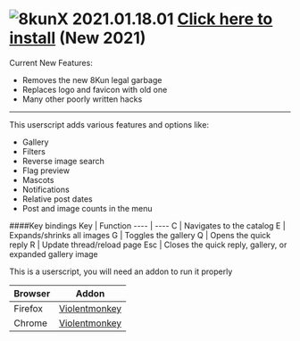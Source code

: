 # ![8](https://raw.githubusercontent.com/SlippingGitty/8chanX-for-8kun/2-0_pure/images/logo.png)kunX 2021.01.18.01  [Click here to install](https://github.com/SlippingGitty/8chanX-for-8kun/raw/2-0_pure/8kunX.user.js) (New 2021)

Current New Features: 
 * Removes the new 8Kun legal garbage
 * Replaces logo and favicon with old one
 * Many other poorly written hacks

***

This userscript adds various features and options like:
 * Gallery
 * Filters
 * Reverse image search
 * Flag preview
 * Mascots
 * Notifications
 * Relative post dates
 * Post and image counts in the menu
 
 ####Key bindings
Key     | Function
----    | ----
C       | Navigates to the catalog
E       | Expands/shrinks all images
G       | Toggles the gallery
Q       | Opens the quick reply
R       | Update thread/reload page
Esc     | Closes the quick reply, gallery, or expanded gallery image

This is a userscript, you will need an addon to run it properly

Browser|Addon
----   |----
Firefox|[Violentmonkey](https://addons.mozilla.org/en-US/firefox/addon/violentmonkey/)
Chrome |[Violentmonkey](https://chrome.google.com/webstore/detail/violentmonkey/jinjaccalgkegednnccohejagnlnfdag)

